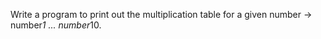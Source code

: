 Write a program to print out the multiplication table for a given number -> number*1 ... number*10.
